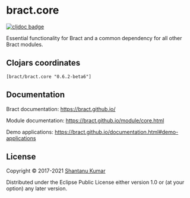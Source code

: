 # bract.core

[![cljdoc badge](https://cljdoc.org/badge/bract/bract.core)](https://cljdoc.org/d/bract/bract.core)

Essential functionality for Bract and a common dependency for all other Bract modules.


## Clojars coordinates

`[bract/bract.core "0.6.2-beta6"]`


## Documentation

Bract documentation: https://bract.github.io/

Module documentation: https://bract.github.io/module/core.html

Demo applications: https://bract.github.io/documentation.html#demo-applications


## License

Copyright © 2017-2021 [Shantanu Kumar](https://github.com/kumarshantanu)

Distributed under the Eclipse Public License either version 1.0 or (at
your option) any later version.
